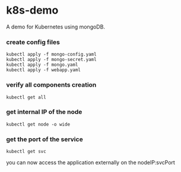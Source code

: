 # k8s-demo
A demo for Kubernetes using mongoDB.


### create config files
```
kubectl apply -f mongo-config.yaml 
kubectl apply -f mongo-secret.yaml 
kubectl apply -f mongo.yaml 
kubectl apply -f webapp.yaml 
```


### verify all components creation
```
kubectl get all
```


### get internal IP of the node
```
kubectl get node -o wide
```


### get the port of the service
```
kubectl get svc
```

you can now access the application externally on the nodeIP:svcPort

